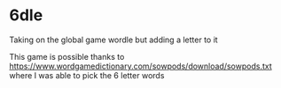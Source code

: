 # 6dle
Taking on the global game wordle but adding a letter to it

This game is possible thanks to https://www.wordgamedictionary.com/sowpods/download/sowpods.txt where I was able to pick the 6 letter words
